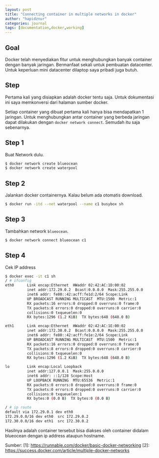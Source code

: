 ```yaml
---
layout: post
title: "Connecting container in multiple networks in docker"
author: "hapidznur"
categories: journal
tags: [documentation,docker,working]
---
```




## Goal

Docker telah menyediakan fitur untuk menghubungkan banyak container dengan banyak jaringan. Bermanfaat sekali untuk pembuatan datacenter. Untuk keperluan mini datacenter dilaptop saya pribadi juga butuh.

## Step
Pertama kali yang disiapkan adalah docker tentu saja. Untuk dokumentasi ini saya memkonversi dari halaman sumber docker. 

Setiap container yang dibuat pertama kali hanya bisa mendapatkan 1 jaringan. Untuk menghubungkan antar container yang berbeda jaringan dapat dilakukan dengan `docker network connect`. Semudah itu saja sebenarnya. 

## Step 1

Buat Network dulu. 

```bash
$ docker network create blueocean
$ docker network create waterpool
```

## Step 2
Jalankan docker containernya. Kalau belum ada otomatis download. 

```bash
$ docker run -itd --net waterpool --name c1 busybox sh
```

## Step 3 
Tambahkan network `blueocean`. 

```bash
$ docker network connect blueocean c1
```

## Step 4
Cek IP address

```bash
$ docker exec -it c1 sh
/ # ifconfig
eth0      Link encap:Ethernet  HWaddr 02:42:AC:1D:00:02
          inet addr:172.29.0.2  Bcast:0.0.0.0  Mask:255.255.0.0
          inet6 addr: fe80::42:acff:fe1d:2/64 Scope:Link
          UP BROADCAST RUNNING MULTICAST  MTU:1500  Metric:1
          RX packets:16 errors:0 dropped:0 overruns:0 frame:0
          TX packets:8 errors:0 dropped:0 overruns:0 carrier:0
          collisions:0 txqueuelen:0
          RX bytes:1296 (1.2 KiB)  TX bytes:648 (648.0 B)

eth1      Link encap:Ethernet  HWaddr 02:42:AC:1E:00:02
          inet addr:172.30.0.2  Bcast:0.0.0.0  Mask:255.255.0.0
          inet6 addr: fe80::42:acff:fe1e:2/64 Scope:Link
          UP BROADCAST RUNNING MULTICAST  MTU:1500  Metric:1
          RX packets:16 errors:0 dropped:0 overruns:0 frame:0
          TX packets:8 errors:0 dropped:0 overruns:0 carrier:0
          collisions:0 txqueuelen:0
          RX bytes:1296 (1.2 KiB)  TX bytes:648 (648.0 B)

lo        Link encap:Local Loopback
          inet addr:127.0.0.1  Mask:255.0.0.0
          inet6 addr: ::1/128 Scope:Host
          UP LOOPBACK RUNNING  MTU:65536  Metric:1
          RX packets:0 errors:0 dropped:0 overruns:0 frame:0
          TX packets:0 errors:0 dropped:0 overruns:0 carrier:0
          collisions:0 txqueuelen:1
          RX bytes:0 (0.0 B)  TX bytes:0 (0.0 B)

/ # ip route
default via 172.29.0.1 dev eth0
172.29.0.0/16 dev eth0  src 172.29.0.2
172.30.0.0/16 dev eth1  src 172.30.0.2
```

Hasilnya adalah container tersebut bisa diakses oleh container didalam blueocean dengan ip address ataupun hostname. 

Sumber:
[1]: https://runnable.com/docker/basic-docker-networking
[2]: https://success.docker.com/article/multiple-docker-networks

